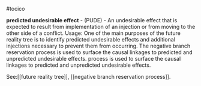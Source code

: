 #tocico

<b>predicted undesirable effect</b> - (PUDE) - An undesirable effect that is expected to result from implementation of an injection or from moving to the other side of a conflict. 
Usage: One of the main purposes of the future reality tree is to identify predicted undesirable effects and additional injections necessary to prevent them from occurring.  The negative branch reservation process is used to surface the causal linkages to predicted and unpredicted undesirable effects. process is used to surface the causal linkages to predicted and unpredicted undesirable effects. 



See:[[future reality tree]], [[negative branch reservation process]].

